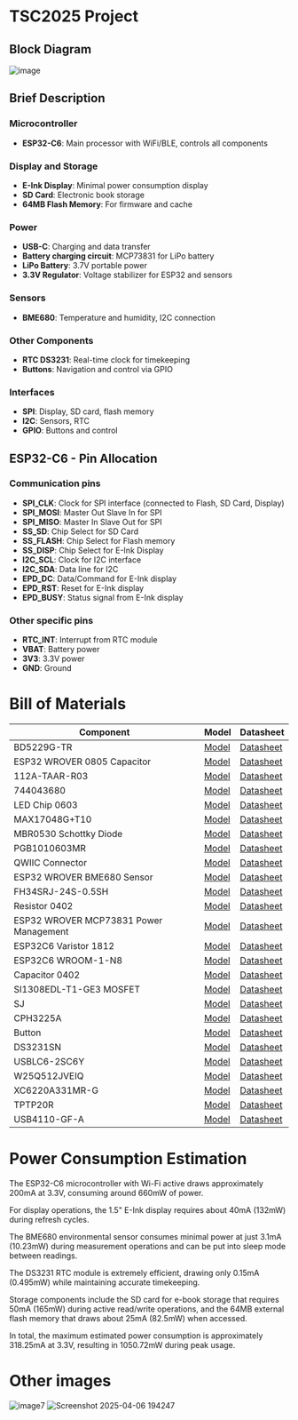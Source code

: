 # TSC2025 Project

## Block Diagram

![image](https://github.com/user-attachments/assets/cf016ced-38cc-4f77-a24d-0b3fbc02e55c)

## Brief Description

### Microcontroller
- **ESP32-C6**: Main processor with WiFi/BLE, controls all components

### Display and Storage
- **E-Ink Display**: Minimal power consumption display
- **SD Card**: Electronic book storage
- **64MB Flash Memory**: For firmware and cache

### Power
- **USB-C**: Charging and data transfer
- **Battery charging circuit**: MCP73831 for LiPo battery
- **LiPo Battery**: 3.7V portable power
- **3.3V Regulator**: Voltage stabilizer for ESP32 and sensors

### Sensors
- **BME680**: Temperature and humidity, I2C connection

### Other Components
- **RTC DS3231**: Real-time clock for timekeeping
- **Buttons**: Navigation and control via GPIO

### Interfaces
- **SPI**: Display, SD card, flash memory
- **I2C**: Sensors, RTC
- **GPIO**: Buttons and control

## ESP32-C6 - Pin Allocation

### Communication pins
- **SPI_CLK**: Clock for SPI interface (connected to Flash, SD Card, Display)
- **SPI_MOSI**: Master Out Slave In for SPI
- **SPI_MISO**: Master In Slave Out for SPI
- **SS_SD**: Chip Select for SD Card
- **SS_FLASH**: Chip Select for Flash memory
- **SS_DISP**: Chip Select for E-Ink Display
- **I2C_SCL**: Clock for I2C interface
- **I2C_SDA**: Data line for I2C
- **EPD_DC**: Data/Command for E-Ink display
- **EPD_RST**: Reset for E-Ink display
- **EPD_BUSY**: Status signal from E-Ink display

### Other specific pins
- **RTC_INT**: Interrupt from RTC module
- **VBAT**: Battery power
- **3V3**: 3.3V power
- **GND**: Ground

# Bill of Materials

| Component | Model | Datasheet |
|-----------|--------------|-----------|
| BD5229G-TR | [Model](https://www.digikey.ee/en/models/658502) | [Datasheet](https://www.rohm.com/datasheet?p=BD5229G&dist=Digi-key&media=referral&source=digi-key.com&campaign=Digi-key) |
| ESP32 WROVER 0805 Capacitor | [Model](https://ro.mouser.com/ProductDetail/KYOCERA-AVX/SD0805S020S1R0?qs=jCA%252BPfw4LHbpkAoSnwrdjw%3D%3D) | [Datasheet](https://ro.mouser.com/datasheet/2/40/schottky-3165252.pdf) |
| 112A-TAAR-R03 | [Model](https://www.snapeda.com/parts/112A-TAAR-R03/Attend/view-part/) | [Datasheet](https://www.snapeda.com/parts/112A-TAAR-R03/Attend/datasheet/) |
| 744043680 | [Model](https://ro.mouser.com/ProductDetail/Wurth-Elektronik/744043680?qs=PGXP4M47uW6VkZq%252BkzjrHA%3D%3D) | [Datasheet](https://www.we-online.com/components/products/datasheet/744043680.pdf) |
| LED Chip 0603 | [Model](https://grabcad.com/library/0603-smd-led-1) | [Datasheet](https://www.snapeda.com/parts/KP-1608SURCK/Kingbright/datasheet/) |
| MAX17048G+T10 | [Model](https://www.snapeda.com/parts/MAX17048G+T10/Analog+Devices/view-part/?ref=eda) | [Datasheet](https://www.snapeda.com/parts/MAX17048G+T10/Analog%20Devices/datasheet/) |
| MBR0530 Schottky Diode | [Model](https://www.snapeda.com/parts/MBR0530/Onsemi/view-part/?ref=eda) | [Datasheet](https://www.snapeda.com/parts/MBR0530/ON%20Semiconductor/datasheet/) |
| PGB1010603MR | [Model](https://www.snapeda.com/parts/PGB1010603MR/Littelfuse/view-part/?ref=eda) | [Datasheet](https://www.snapeda.com/parts/PGB1010603MR/Littelfuse%20Inc./datasheet/) |
| QWIIC Connector | [Model](https://www.snapeda.com/parts/PRT-14417/SparkFun/view-part/) | [Datasheet](https://www.snapeda.com/parts/PRT-14417/SparkFun%20Electronics/datasheet/) |
| ESP32 WROVER BME680 Sensor | [Model](https://www.digikey.ro/en/models/7401317) | [Datasheet](https://www.bosch-sensortec.com/media/boschsensortec/downloads/datasheets/bst-bme680-ds001.pdf) |
| FH34SRJ-24S-0.5SH | [Model](https://www.snapeda.com/parts/FH34SRJ-24S-0.5SH(99)/Hirose/view-part/) | [Datasheet](https://www.snapeda.com/parts/FH34SRJ-24S-0.5SH(99)/Hirose%20Connector/datasheet/) |
| Resistor 0402 | [Model](https://componentsearchengine.com/part-view/R0402%201%25%20100%20K%20(RC0402FR-07100KL)/YAGEO) | [Datasheet](https://www.yageo.com/upload/media/product/products/datasheet/rchip/PYu-RC_Group_51_RoHS_L_12.pdf) |
| ESP32 WROVER MCP73831 Power Management | [Model](https://www.snapeda.com/parts/MCP73831T-2ACI/OT/Microchip/view-part/) | [Datasheet](https://www.snapeda.com/parts/MCP73831T-2ACI/OT/Microchip/datasheet/) |
| ESP32C6 Varistor 1812 | [Model](https://www.snapeda.com/parts/RC0603JR-070RL/Yageo/view-part/) | [Datasheet](https://www.snapeda.com/parts/RC0603JR-070RL/Yageo/datasheet/) |
| ESP32C6 WROOM-1-N8 | [Model](https://www.snapeda.com/parts/ESP32-C6-WROOM-1-N8/Espressif+Systems/view-part/?ref=eda) | [Datasheet](https://www.snapeda.com/parts/ESP32-C6-WROOM-1-N8/Espressif%20Systems/datasheet/) |
| Capacitor 0402 | [Model](https://componentsearchengine.com/part-view/CC0402MRX5R5BB106/YAGEO) | [Datasheet](https://componentsearchengine.com/Datasheets/2/CC0402MRX5R5BB106.pdf) |
| SI1308EDL-T1-GE3 MOSFET | [Model](https://www.snapeda.com/parts/SI1308EDL-T1-GE3/Vishay+Siliconix/view-part/?ref=eda) | [Datasheet](https://www.snapeda.com/parts/SI1308EDL-T1-GE3/Vishay%20Siliconix/datasheet/) |
| SJ | [Model](https://grabcad.com/library/solder-jumpers-1) | [Datasheet]() |
| CPH3225A | [Model](https://www.snapeda.com/parts/CPH3225A/Seiko+Instruments/view-part/?ref=eda) | [Datasheet](https://www.snapeda.com/parts/CPH3225A/Seiko%20Instruments/datasheet/) |
| Button | [Model](https://industry.panasonic.com/global/en/products/control/switch/light-touch/number/evqpuj02k) | [Datasheet](https://industry.panasonic.com/global/en/downloads?tab=catalog&small_g_cd=203&part_no=EVQPUJ02K) |
| DS3231SN | [Model](https://www.snapeda.com/parts/DS3231SN%23/Analog+Devices/view-part/?ref=eda) | [Datasheet](https://www.snapeda.com/parts/DS3231SN%23/Analog%20Devices/datasheet/) |
| USBLC6-2SC6Y | [Model](https://www.snapeda.com/parts/USBLC6-2SC6Y/STMicroelectronics/view-part/?ref=eda) | [Datasheet](https://www.snapeda.com/parts/USBLC6-2SC6Y/STMicroelectronics/datasheet/) |
| W25Q512JVEIQ | [Model](https://www.digikey.ro/en/models/10244706) | [Datasheet](https://www.winbond.com/resource-files/W25Q512JV%20SPI%20RevB%2006252019%20KMS.pdf) |
| XC6220A331MR-G | [Model](https://componentsearchengine.com/part-view/XC6220A331MR-G/Torex) | [Datasheet](https://product.torexsemi.com/system/files/series/xc6220.pdf) |
| TPTP20R | [Model](https://ro.mouser.com/ProductDetail/Adafruit/3825?qs=%252bEew9%252b0nqrAn6n76%252bB5vZg%3D%3D&utm_source=findchips&utm_medium=aggregator&utm_campaign=3825&utm_term=3825&utm_content=Adafruit&_gl=1*1t6jdbp*_ga*MTQ5NTQ1ODI1LjE3NDMyMzgzNTY.*_ga_15W4STQT4T*MTc0Mzc4MDU5Ni4xMi4xLjE3NDM3ODM2MzIuNDIuMC4w) | [Datasheet](https://cdn-shop.adafruit.com/product-files/3825/3825_diagram.PDF) |
| USB4110-GF-A | [Model](https://componentsearchengine.com/part-view/USB4110-GF-A/GCT%20(GLOBAL%20CONNECTOR%20TECHNOLOGY)) | [Datasheet](https://gct.co/files/drawings/usb4110.pdf) |

# Power Consumption Estimation

The ESP32-C6 microcontroller with Wi-Fi active draws approximately 200mA at 3.3V, consuming around 660mW of power.

For display operations, the 1.5" E-Ink display requires about 40mA (132mW) during refresh cycles.

The BME680 environmental sensor consumes minimal power at just 3.1mA (10.23mW) during measurement operations and can be put into sleep mode between readings.

The DS3231 RTC module is extremely efficient, drawing only 0.15mA (0.495mW) while maintaining accurate timekeeping.

Storage components include the SD card for e-book storage that requires 50mA (165mW) during active read/write operations, and the 64MB external flash memory that draws about 25mA (82.5mW) when accessed.

In total, the maximum estimated power consumption is approximately 318.25mA at 3.3V, resulting in 1050.72mW during peak usage.

# Other images

![image7](https://github.com/user-attachments/assets/dc42971f-ae28-43a6-8cb5-bb3610e25a13)
![Screenshot 2025-04-06 194247](https://github.com/user-attachments/assets/bac51ebf-e645-47f2-8099-25c2ea2e21cb)
